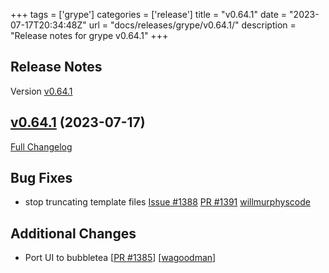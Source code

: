 +++
tags = ['grype']
categories = ['release']
title = "v0.64.1"
date = "2023-07-17T20:34:48Z"
url = "docs/releases/grype/v0.64.1/"
description = "Release notes for grype v0.64.1"
+++

## Release Notes

Version [v0.64.1](https://github.com/anchore/grype/releases/tag/v0.64.1)

## [v0.64.1](https://github.com/anchore/grype/tree/v0.64.1) (2023-07-17)

[Full Changelog](https://github.com/anchore/grype/compare/v0.64.0...v0.64.1)

## Bug Fixes                                                                                                       
                                                                                                                    
- stop truncating template files [Issue #1388](https://github.com/anchore/grype/issues/1388) [PR #1391](https://github.com/anchore/grype/pull/1391) [willmurphyscode](https://github.com/willmurphyscode)

## Additional Changes

- Port UI to bubbletea [[PR #1385](https://github.com/anchore/grype/pull/1385)] [[wagoodman](https://github.com/wagoodman)]
